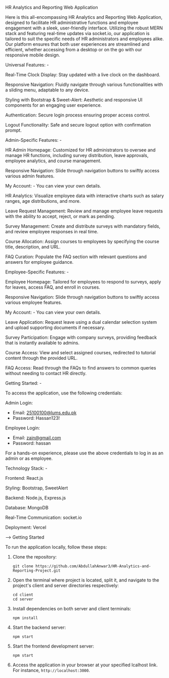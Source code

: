 HR Analytics and Reporting Web Application


Here is this all-encompassing HR Analytics and Reporting Web Application, designed to facilitate HR administrative functions and employee engagement with a sleek, user-friendly interface. Utilizing the robust MERN stack and featuring real-time updates via socket.io, our application is tailored to suit the specific needs of HR administrators and employees alike. Our platform ensures that both user experiences are streamlined and efficient, whether accessing from a desktop or on the go with our responsive mobile design.



Universal Features: -


Real-Time Clock Display: Stay updated with a live clock on the dashboard.

Responsive Navigation: Fluidly navigate through various functionalities with a sliding menu, adaptable to any device.

Styling with Bootstrap & Sweet-Alert: Aesthetic and responsive UI components for an engaging user experience.

Authentication: Secure login process ensuring proper access control.

Logout Functionality: Safe and secure logout option with confirmation prompt.




Admin-Specific Features: -

HR Admin Homepage: Customized for HR administrators to oversee and manage HR functions, including survey distribution, leave approvals, employee analytics, and course management.

Responsive Navigation: Slide through navigation buttons to swiftly access various admin features.

My Account: - You can view your own details.

HR Analytics: Visualize employee data with interactive charts such as salary ranges, age distributions, and more.

Leave Request Management: Review and manage employee leave requests with the ability to accept, reject, or mark as pending.

Survey Management: Create and distribute surveys with mandatory fields, and review employee responses in real time.

Course Allocation: Assign courses to employees by specifying the course title, description, and URL.

FAQ Curation: Populate the FAQ section with relevant questions and answers for employee guidance.



Employee-Specific Features: -

Employee Homepage: Tailored for employees to respond to surveys, apply for leaves, access FAQ, and enroll in courses.

Responsive Navigation: Slide through navigation buttons to swiftly access various employee features.

My Account: - You can view your own details.

Leave Application: Request leave using a dual calendar selection system and upload supporting documents if necessary.

Survey Participation: Engage with company surveys, providing feedback that is instantly available to admins.

Course Access: View and select assigned courses, redirected to tutorial content through the provided URL.

FAQ Access: Read through the FAQs to find answers to common queries without needing to contact HR directly.



Getting Started: -

To access the application, use the following credentials:

Admin Login:
  - Email: 25100100@lums.edu.pk
  - Password: Hassan123!
    
Employee Login:
  - Email: zain@gmail.com
  - Password: hassan

For a hands-on experience, please use the above credentials to log in as an admin or as employee.



Technology Stack: -


Frontend: React.js

Styling: Bootstrap, SweetAlert 

Backend: Node.js, Express.js

Database: MongoDB

Real-Time Communication: socket.io

Deployment: Vercel



--> Getting Started

To run the application locally, follow these steps:

1. Clone the repository:
   ```
   git clone https://github.com/AbdullahAnwar3/HR-Analytics-and-Reporting-Project.git
   ```

2. Open the terminal where project is located, split it, and navigate to the project's client and server directories respectively:
   ```
   cd client
   cd server
   ```

3. Install dependencies on both server and client terminals:
   ```
   npm install
   ```

4. Start the backend server:
   ```
   npm start
   ```

5. Start the frontend development server:
   ```
   npm start
   ```

6. Access the application in your browser at your specified lcalhost link. For instance,  `http://localhost:3000`.


